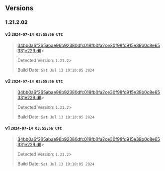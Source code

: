 ## Versions
### 1.21.2.02
#### v3 `2024-07-14 03:55:56 UTC`
> 
> [34bb0a6f265abae96b92380dfc018fb0fa2ce30f98fd915e39b0c8e65331e229.dll](dlls/34bb0a6f265abae96b92380dfc018fb0fa2ce30f98fd915e39b0c8e65331e229.dll)> 
> 
> Detected Version: `1.21.2`> 
> 
> Build Date: `Sat Jul 13 19:10:05 2024`


#### v2 `2024-07-14 03:55:56 UTC`
> 
> [34bb0a6f265abae96b92380dfc018fb0fa2ce30f98fd915e39b0c8e65331e229.dll](dlls/34bb0a6f265abae96b92380dfc018fb0fa2ce30f98fd915e39b0c8e65331e229.dll)> 
> 
> Detected Version: `1.21.2`> 
> 
> Build Date: `Sat Jul 13 19:10:05 2024`


#### v1 `2024-07-14 03:55:56 UTC`
> 
> [34bb0a6f265abae96b92380dfc018fb0fa2ce30f98fd915e39b0c8e65331e229.dll](dlls/34bb0a6f265abae96b92380dfc018fb0fa2ce30f98fd915e39b0c8e65331e229.dll)> 
> 
> Detected Version: `1.21.2`> 
> 
> Build Date: `Sat Jul 13 19:10:05 2024`


